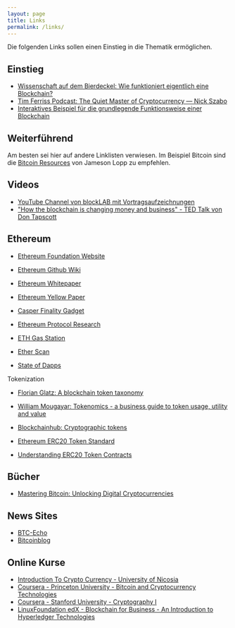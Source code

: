 ```yaml
---
layout: page
title: Links
permalink: /links/
---
```


Die folgenden Links sollen einen Einstieg in die Thematik ermöglichen.

## Einstieg

* [Wissenschaft auf dem Bierdeckel: Wie funktioniert eigentlich eine Blockchain?](https://motherboard.vice.com/de/article/vv34vj/wissenschaft-auf-dem-bierdeckel-wie-funktioniert-eigentlich-eine-blockchain-)
* [Tim Ferriss Podcast: The Quiet Master of Cryptocurrency — Nick Szabo](https://tim.blog/2017/06/04/nick-szabo)
* [Interaktives Beispiel für die grundlegende Funktionsweise einer Blockchain](http://blockchain.mit.edu/how-blockchain-works/)


## Weiterführend

Am besten sei hier auf andere Linklisten verwiesen. Im Beispiel Bitcoin sind die [Bitcoin Resources](http://lopp.net/bitcoin.html) von Jameson Lopp zu empfehlen.

## Videos

* [YouTube Channel von blockLAB mit Vortragsaufzeichnungen](https://www.youtube.com/channel/UCq71shfADfCvYBh9FUeriwA)
* ["How the blockchain is changing money and business" - TED Talk von Don Tapscott](https://www.youtube.com/watch?v=Pl8OlkkwRpc)

## Ethereum

* [Ethereum Foundation Website](https://ethereum.org/)

* [Ethereum Github Wiki](https://github.com/ethereum/wiki/wiki)

* [Ethereum Whitepaper](https://github.com/ethereum/wiki/wiki/White-Paper)

* [Ethereum Yellow Paper](https://ethereum.github.io/yellowpaper/paper.pdf)

* [Casper Finality Gadget](https://ethresear.ch/t/accumulators-scalability-of-utxo-blockchains-and-data-availability/176)

* [Ethereum Protocol Research](https://ethresear.ch/)

* [ETH Gas Station](https://ethgasstation.info/)

* [Ether Scan](https://etherscan.io/)

* [State of Dapps](https://www.stateofthedapps.com/)

Tokenization

* [Florian Glatz: A blockchain token taxonomy](https://medium.com/@heckerhut/a-blockchain-token-taxonomy-fadf5c56139a)

* [William Mougayar: Tokenomics - a business guide to token usage, utility and value](http://startupmanagement.org/2017/06/10/tokenomics-a-business-guide-to-token-usage-utility-and-value/)

* [Blockchainhub: Cryptographic tokens](https://blockchainhub.net/tokens/)

* [Ethereum ERC20 Token Standard](https://theethereum.wiki/w/index.php/ERC20_Token_Standard)

* [Understanding ERC20 Token Contracts](https://medium.com/@jgm.orinoco/understanding-erc-20-token-contracts-a809a7310aa5)

## Bücher

* [Mastering Bitcoin: Unlocking Digital Cryptocurrencies](https://www.amazon.de/Mastering-Bitcoin-Unlocking-Digital-Cryptocurrencies/dp/1491954388)

## News Sites

* [BTC-Echo](http://www.btc-echo.de/)
* [Bitcoinblog](https://bitcoinblog.de)

## Online Kurse

* [Introduction To Crypto Currency - University of Nicosia](http://digitalcurrency.unic.ac.cy/)
* [Coursera - Princeton University - Bitcoin and Cryptocurrency Technologies](https://www.coursera.org/learn/cryptocurrency)
* [Coursera - Stanford University - Cryptography I](https://www.coursera.org/learn/crypto)
* [LinuxFoundation edX - Blockchain for Business - An Introduction to Hyperledger Technologies](https://www.edx.org/course/blockchain-business-introduction-linuxfoundationx-lfs171x)

